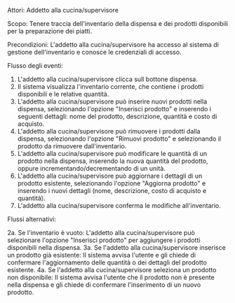 Attori: Addetto alla cucina/supervisore

Scopo: Tenere traccia dell'inventario della dispensa e dei prodotti disponibili per la preparazione dei piatti.

Precondizioni: L'addetto alla cucina/supervisore ha accesso al sistema di gestione dell'inventario e conosce le credenziali di accesso.

Flusso degli eventi:

1. L'addetto alla cucina/supervisore clicca sull bottone dispensa.
2. Il sistema visualizza l'inventario corrente, che contiene i prodotti disponibili e le relative quantità.
3. L'addetto alla cucina/supervisore può inserire nuovi prodotti nella dispensa, selezionando l'opzione "Inserisci prodotto" e inserendo i seguenti dettagli: nome del prodotto, descrizione, quantità e costo di acquisto.
4. L'addetto alla cucina/supervisore può rimuovere i prodotti dalla dispensa, selezionando l'opzione "Rimuovi prodotto" e selezionando il prodotto da rimuovere dall'inventario.
5. L'addetto alla cucina/supervisore può modificare le quantità di un prodotto nella dispensa, inserendo la nuova quantità del prodotto, oppure incrementando/decrementando di un unità.
6. L'addetto alla cucina/supervisore può aggiornare i dettagli di un prodotto esistente, selezionando l'opzione "Aggiorna prodotto" e inserendo i nuovi dettagli (nome, descrizione, costo di acquisto e quantità).
7. L'addetto alla cucina/supervisore conferma le modifiche all'inventario.

Flussi alternativi:

2a. Se l'inventario è vuoto: L'addetto alla cucina/supervisore può selezionare l'opzione "Inserisci prodotto" per aggiungere i prodotti disponibili nella dispensa.
3a. Se l'addetto alla cucina/supervisore inserisce un prodotto già esistente: Il sistema avvisa l'utente e gli chiede di confermare l'aggiornamento delle quantità o dei dettagli del prodotto esistente.
4a. Se l'addetto alla cucina/supervisore seleziona un prodotto non disponibile: Il sistema avvisa l'utente che il prodotto non è presente nella dispensa e gli chiede di confermare l'inserimento di un nuovo prodotto.
